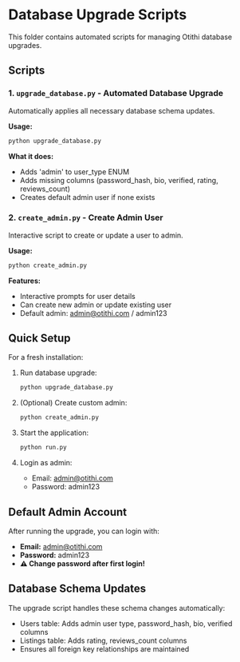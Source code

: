 # Database Upgrade Scripts

This folder contains automated scripts for managing Otithi database upgrades.

## Scripts

### 1. `upgrade_database.py` - Automated Database Upgrade
Automatically applies all necessary database schema updates.

**Usage:**
```bash
python upgrade_database.py
```

**What it does:**
- Adds 'admin' to user_type ENUM
- Adds missing columns (password_hash, bio, verified, rating, reviews_count)
- Creates default admin user if none exists

### 2. `create_admin.py` - Create Admin User
Interactive script to create or update a user to admin.

**Usage:**
```bash
python create_admin.py
```

**Features:**
- Interactive prompts for user details
- Can create new admin or update existing user
- Default admin: admin@otithi.com / admin123

## Quick Setup

For a fresh installation:

1. Run database upgrade:
   ```bash
   python upgrade_database.py
   ```

2. (Optional) Create custom admin:
   ```bash
   python create_admin.py
   ```

3. Start the application:
   ```bash
   python run.py
   ```

4. Login as admin:
   - Email: admin@otithi.com
   - Password: admin123

## Default Admin Account

After running the upgrade, you can login with:
- **Email:** admin@otithi.com  
- **Password:** admin123
- **⚠️ Change password after first login!**

## Database Schema Updates

The upgrade script handles these schema changes automatically:
- Users table: Adds admin user type, password_hash, bio, verified columns
- Listings table: Adds rating, reviews_count columns
- Ensures all foreign key relationships are maintained

